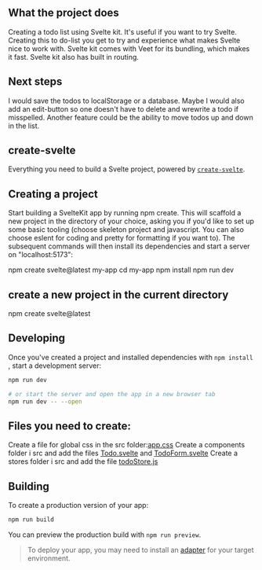 ## What the project does
Creating a todo list using Svelte kit. 
It's useful if you want to try Svelte. Creating this to do-list you get to try and experience what makes Svelte nice to work with. Svelte kit comes with Veet for its bundling, which makes it fast. Svelte kit also has built in routing. 
## Next steps
I would save the todos to localStorage or a database. Maybe I would also add an edit-button so one doesn't have to delete and wrewrite a todo if misspelled. Another feature could be the ability to move todos up and down in the list. 


## create-svelte

Everything you need to build a Svelte project, powered by [`create-svelte`](https://github.com/sveltejs/kit/tree/master/packages/create-svelte).

## Creating a project
Start building a SvelteKit app by running npm create. This will scaffold a new project in the directory of your choice, asking you if you'd like to set up some basic tooling (choose skeleton project and javascript. You can also choose eslent for coding and pretty for formatting if you want to). 
The subsequent commands will then install its dependencies and start a server on "localhost:5173":

npm create svelte@latest my-app
cd my-app
npm install
npm run dev

## create a new project in the current directory
npm create svelte@latest


## Developing
Once you've created a project and installed dependencies with `npm install` , start a development server:

```bash
npm run dev

# or start the server and open the app in a new browser tab
npm run dev -- --open
```

## Files you need to create:
Create a file for global css in the src folder:[app.css](src\app.css)
Create a components folder i src and add the files [Todo.svelte](src\components\Todo.svelte) and [TodoForm.svelte](src\components\TodoForm.svelte)
Create a stores folder i src and add the file [todoStore.js](src\stores\todoStore.js)
    

## Building
To create a production version of your app:
```bash
npm run build
```

You can preview the production build with `npm run preview`.

> To deploy your app, you may need to install an [adapter](https://kit.svelte.dev/docs/adapters) for your target environment.

